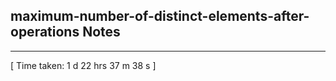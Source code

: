<h2>maximum-number-of-distinct-elements-after-operations Notes</h2><hr>[ Time taken: 1 d 22 hrs 37 m 38 s ]